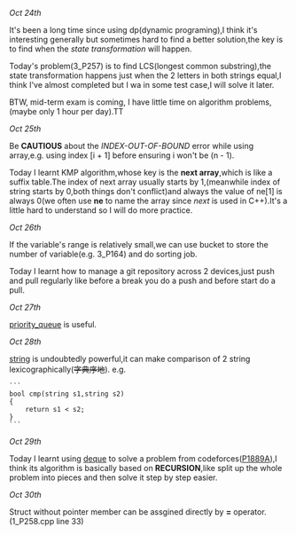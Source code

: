_Oct 24th_

It's been a long time since using dp(dynamic programing),I think it's interesting generally but sometimes hard to find a better solution,the key is to find when the _state transformation_ will happen.

Today's problem(3_P257) is to find LCS(longest common substring),the state transformation happens just when the 2 letters in both strings equal,I think I've almost completed but I wa in some test case,I will solve it later.

BTW, mid-term exam is coming, I have little time on algorithm problems,(maybe only 1 hour per day).TT

_Oct 25th_

Be __CAUTIOUS__ about the _INDEX-OUT-OF-BOUND_ error while using array,e.g. using index [i + 1] before ensuring i won't be (n - 1).

Today I learnt KMP algorithm,whose key is the __next array__,which is like a suffix table.The index of next array usually starts by 1,(meanwhile index of string starts by 0,both things don't conflict)and always the value of ne[1] is always 0(we often use __ne__ to name the array since _next_ is used in C++).It's a little hard to understand so I will do more practice.

_Oct 26th_

If the variable's range is relatively small,we can use bucket to store the number of variable(e.g. 3_P164) and do sorting job.

Today I learnt how to manage a git repository across 2 devices,just push and pull regularly like before a break you do a push and before start do a pull.

_Oct 27th_

[priority_queue](https://en.cppreference.com/w/cpp/container/priority_queue#:~:text=A%20priority%20queueis%20a%20container%20adaptor%20that%20provides,the%20smallest%20element%20to%20appear%20as%20the%20top%28%29.) is useful.

_Oct 28th_

[string](https://cplusplus.com/reference/string/string/) is undoubtedly powerful,it can make comparison of 2 string lexicographically(~~字典序地~~).
e.g.

    ```
    bool cmp(string s1,string s2)
    {
        return s1 < s2;
    }
    ```

_Oct 29th_

Today I learnt using [deque](https://en.cppreference.com/w/cpp/container/deque) to solve a problem from codeforces([P1889A](https://codeforces.com/contest/1889/problem/A)),I think its algorithm is basically based on **RECURSION**,like split up the whole problem into pieces and then solve it step by step easier.

_Oct 30th_

Struct without pointer member can be assgined directly by __=__ operator.(1_P258.cpp line 33)